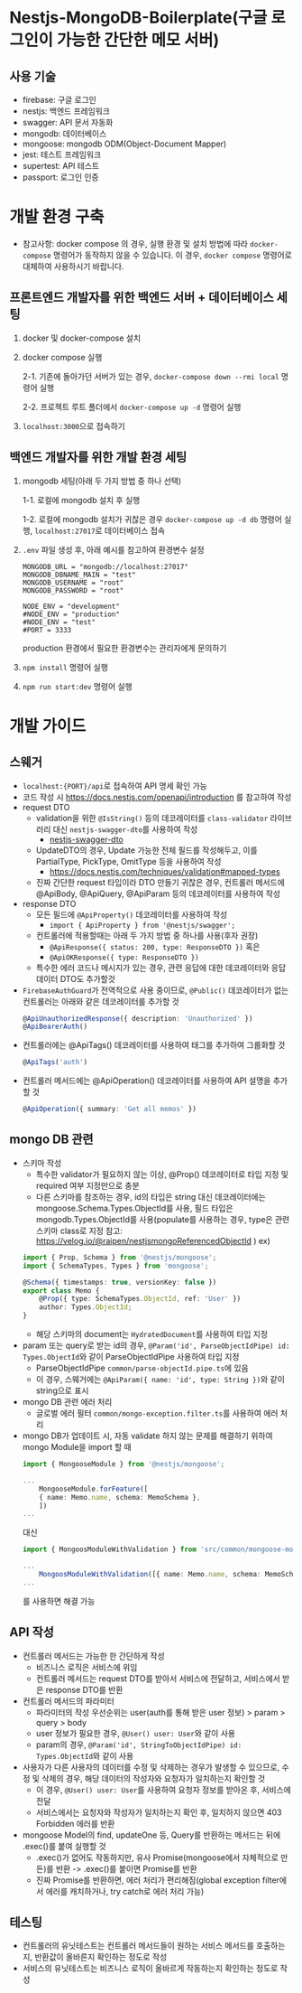# Nestjs-MongoDB-Boilerplate(구글 로그인이 가능한 간단한 메모 서버)
## 사용 기술
- firebase: 구글 로그인
- nestjs: 백엔드 프레임워크
- swagger: API 문서 자동화
- mongodb: 데이터베이스
- mongoose: mongodb ODM(Object-Document Mapper)
- jest: 테스트 프레임워크
- supertest: API 테스트
- passport: 로그인 인증

# 개발 환경 구축
* 참고사항: docker compose 의 경우, 실행 환경 및 설치 방법에 따라 `docker-compose` 명령어가 동작하지 않을 수 있습니다. 이 경우, `docker compose` 명령어로 대체하여 사용하시기 바랍니다.

## 프론트엔드 개발자를 위한 백엔드 서버 + 데이터베이스 세팅
1. docker 및 docker-compose 설치
2. docker compose 실행

    2-1. 기존에 돌아가던 서버가 있는 경우, `docker-compose down --rmi local` 명령어 실행

    2-2. 프로젝트 루트 폴더에서 `docker-compose up -d` 명령어 실행
3. `localhost:3000`으로 접속하기

## 백엔드 개발자를 위한 개발 환경 세팅
1. mongodb 세팅(아래 두 가지 방법 중 하나 선택)

    1-1. 로컬에 mongodb 설치 후 실행

    1-2. 로컬에 mongodb 설치가 귀찮은 경우 `docker-compose up -d db` 명령어 실행, `localhost:27017`로 데이터베이스 접속
2. `.env` 파일 생성 후, 아래 예시를 참고하여 환경변수 설정
    ```env
    MONGODB_URL = "mongodb://localhost:27017"
    MONGODB_DBNAME_MAIN = "test"
    MONGODB_USERNAME = "root"
    MONGODB_PASSWORD = "root"

    NODE_ENV = "development"
    #NODE_ENV = "production"
    #NODE_ENV = "test"
    #PORT = 3333
    ```
    production 환경에서 필요한 환경변수는 관리자에게 문의하기
3. `npm install` 명령어 실행
4. `npm run start:dev` 명령어 실행

# 개발 가이드
## 스웨거
- `localhost:{PORT}/api`로 접속하여 API 명세 확인 가능
- 코드 작성 시 https://docs.nestjs.com/openapi/introduction 를 참고하여 작성
- request DTO
    * validation을 위한 ```@IsString()``` 등의 데코레이터를 ```class-validator``` 라이브러리 대신 ```nestjs-swagger-dto```를 사용하여 작성
        * [nestjs-swagger-dto](https://glebbash.github.io/nestjs-swagger-dto/)
    * UpdateDTO의 경우, Update 가능한 전체 필드를 작성해두고, 이를 PartialType, PickType, OmitType 등을 사용하여 작성
        * https://docs.nestjs.com/techniques/validation#mapped-types
    * 진짜 간단한 request 타입이라 DTO 만들기 귀찮은 경우, 컨트롤러 메서드에 @ApiBody, @ApiQuery, @ApiParam 등의 데코레이터를 사용하여 작성
- response DTO
    * 모든 필드에 ```@ApiProperty()``` 데코레이터를 사용하여 작성
        * ```import { ApiProperty } from '@nestjs/swagger';```
    * 컨트롤러에 적용할때는 아래 두 가지 방법 중 하나를 사용(후자 권장)
        * ```@ApiResponse({ status: 200, type: ResponseDTO })``` 혹은
        * ```@ApiOKResponse({ type: ResponseDTO })```
    * 특수한 에러 코드나 메시지가 있는 경우, 관련 응답에 대한 데코레이터와 응답 데이터 DTO도 추가할것
- ```FirebaseAuthGuard```가 전역적으로 사용 중이므로, ```@Public()``` 데코레이터가 없는 컨트롤러는 아래와 같은 데코레이터를 추가할 것
    ```typescript
    @ApiUnauthorizedResponse({ description: 'Unauthorized' })
    @ApiBearerAuth()
    ```
- 컨트롤러에는 @ApiTags() 데코레이터를 사용하여 태그를 추가하여 그룹화할 것
    ```typescript
    @ApiTags('auth')
    ```
* 컨트롤러 메서드에는 @ApiOperation() 데코레이터를 사용하여 API 설명을 추가할 것
    ```typescript
    @ApiOperation({ summary: 'Get all memos' })
    ```

## mongo DB 관련
* 스키마 작성
    * 특수한 validator가 필요하지 않는 이상, @Prop() 데코레이터로 타입 지정 및 required 여부 지정만으로 충분
    * 다른 스키마를 참조하는 경우, id의 타입은 string 대신 데코레이터에는 mongoose.Schema.Types.ObjectId를 사용, 필드 타입은 mongodb.Types.ObjectId를 사용(populate를 사용하는 경우, type은 관련 스키마 class로 지정 참고: https://velog.io/@raipen/nestjsmongoReferencedObjectId )
    ex)
    ```typescript
    import { Prop, Schema } from '@nestjs/mongoose';
    import { SchemaTypes, Types } from 'mongoose';

    @Schema({ timestamps: true, versionKey: false })
    export class Memo {
        @Prop({ type: SchemaTypes.ObjectId, ref: 'User' })
        author: Types.ObjectId;
    }
    ```
    * 해당 스키마의 document는 ```HydratedDocument```를 사용하여 타입 지정
* param 또는 query로 받는 id의 경우, ```@Param('id', ParseObjectIdPipe) id: Types.ObjectId```와 같이 ParseObjectIdPipe 사용하여 타입 지정
    * ParseObjectIdPipe ```common/parse-objectId.pipe.ts```에 있음
    * 이 경우, 스웨거에는 ```@ApiParam({ name: 'id', type: String })```와 같이 string으로 표시
* mongo DB 관련 에러 처리
    * 글로벌 에러 필터 ```common/mongo-exception.filter.ts```를 사용하여 에러 처리
* mongo DB가 업데이트 시, 자동 validate 하지 않는 문제를 해결하기 위하여 mongo Module을 import 할 때
    ```typescript
    import { MongooseModule } from '@nestjs/mongoose';

    ...
        MongooseModule.forFeature([
        { name: Memo.name, schema: MemoSchema },
        ])
    ...
    ```
    대신
    ```typescript
    import { MongoosModuleWithValidation } from 'src/common/mongoose-module-with-validation';

    ...
        MongoosModuleWithValidation([{ name: Memo.name, schema: MemoSchema }])
    ...
    ```
    를 사용하면 해결 가능

## API 작성
* 컨트롤러 메서드는 가능한 한 간단하게 작성
    * 비즈니스 로직은 서비스에 위임
    * 컨트롤러 메서드는 request DTO를 받아서 서비스에 전달하고, 서비스에서 받은 response DTO를 반환
* 컨트롤러 메서드의 파라미터
    * 파라미터의 작성 우선순위는 user(auth를 통해 받은 user 정보) > param > query > body
    * user 정보가 필요한 경우, ```@User() user: User```와 같이 사용
    * param의 경우, ```@Param('id', StringToObjectIdPipe) id: Types.ObjectId```와 같이 사용
* 사용자가 다른 사용자의 데이터를 수정 및 삭제하는 경우가 발생할 수 있으므로, 수정 및 삭제의 경우, 해당 데이터의 작성자와 요청자가 일치하는지 확인할 것
    * 이 경우, ```@User() user: User```를 사용하여 요청자 정보를 받아온 후, 서비스에 전달
    * 서비스에서는 요청자와 작성자가 일치하는지 확인 후, 일치하지 않으면 403 Forbidden 에러를 반환
* mongoose Model의 find, updateOne 등, Query를 반환하는 메서드는 뒤에 .exec()를 붙여 실행할 것
    * .exec()가 없어도 작동하지만, 유사 Promise(mongoose에서 자체적으로 만든)를 반환 -> .exec()를 붙이면 Promise를 반환
    * 진짜 Promise를 반환하면, 에러 처리가 편리해짐(global exception filter에서 에러를 캐치하거나, try catch로 에러 처리 가능)

## 테스팅
* 컨트롤러의 유닛테스트는 컨트롤러 메서드들이 원하는 서비스 메서드를 호출하는지, 반환값이 올바른지 확인하는 정도로 작성
* 서비스의 유닛테스트는 비즈니스 로직이 올바르게 작동하는지 확인하는 정도로 작성

